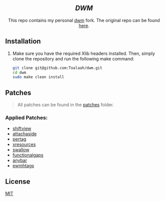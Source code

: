 <h2 align="center"><i>DWM</i></h2>

<p align="center">
This repo contains my personal <a href="https://tools.suckless.org/dwm">dwm</a>
fork. The original repo can be found <a href="https://git.suckless.org/dwm">here</a>.

## Installation

1. Make sure you have the required Xlib headers installed. Then, simply clone
   the repository and run the following make command:

   ```bash
   git clone git@github.com:Toalaah/dwm.git
   cd dwm
   sudo make clean install
   ```

## Patches

> All patches can be found in the [patches](./patches) folder.

### Applied Patches:

- [shiftview](https://lists.suckless.org/dev/1104/7590.html)
- [attachaside](https://dwm.suckless.org/patches/attachaside/)
- [pertag](https://dwm.suckless.org/patches/pertag/)
- [xresources](https://dwm.suckless.org/patches/xresources/)
- [swallow](https://dwm.suckless.org/patches/swallow/)
- [functionalgaps](https://dwm.suckless.org/patches/functionalgaps/)
- [anybar](https://dwm.suckless.org/patches/anybar/)
- [ewmhtags](https://dwm.suckless.org/patches/ewmhtags/)

## License

[MIT](./LICENSE)

